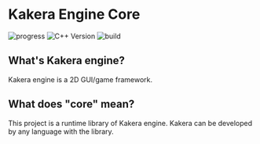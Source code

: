 # Kakera Engine Core

![progress](http://progressed.io/bar/25?title=progress)
![C++ Version](https://img.shields.io/badge/C%2B%2B%20Version-C%2B%2B14-brightgreen.svg)
![build](https://img.shields.io/buildkite/3826789cf8890b426057e6fe1c4e683bdf04fa24d498885489/master.svg)
## What's Kakera engine?
Kakera engine is a 2D GUI/game framework.

## What does "core" mean?
This project is a runtime library of Kakera engine. Kakera can be developed by any language with the library.
